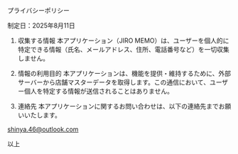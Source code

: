 プライバシーポリシー

制定日：2025年8月11日

1. 収集する情報
本アプリケーション（JIRO MEMO）は、ユーザーを個人的に特定できる情報（氏名、メールアドレス、住所、電話番号など）を一切収集しません。

2. 情報の利用目的
本アプリケーションは、機能を提供・維持するために、外部サーバーから店舗マスターデータを取得します。この通信において、ユーザー個人を特定する情報が送信されることはありません。

3. 連絡先
本アプリケーションに関するお問い合わせは、以下の連絡先までお願いいたします。

shinya.46@outlook.com

以上
